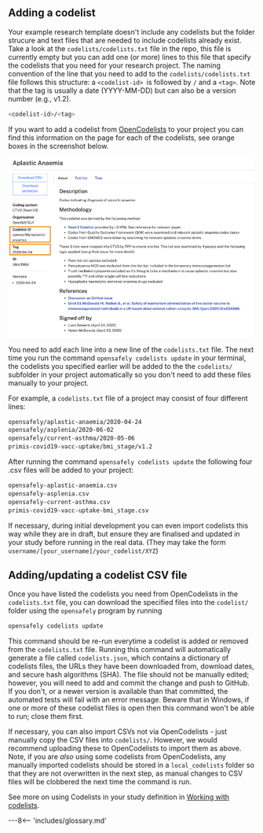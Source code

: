 ## Adding a codelist

Your example research template doesn't include any codelists but the folder strucure and text files that are needed to include codelists already exist. 
Take a look at the `codelists/codelists.txt` file in the repo, this file is currently empty but you can add one (or more) lines to this file that specify the codelists that you need for your research project. 
The naming convention of the line that you need to add to the `codelists/codelists.txt` file follows this structure: a `<codelist-id> `is followed by `/` and a `<tag>`.
Note that the tag is usually a date (YYYY-MM-DD) but can also be a version number (e.g., v1.2).

```bash
<codelist-id>/<tag>
```

If you want to add a codelist from [OpenCodelists](https://www.opencodelists.org) to your project you can find this information on the page for each of the codelists, see orange boxes in the screenshot below.

![Finding the codelist id and tag on OpenCodelists.](images/adding-codelist-id-tag.png)

You need to add each line into a new line of the `codelists.txt` file. 
The next time you run the command `opensafely codelists update` in your terminal, the codelists you specified earlier will be added to the the `codelists/` subfolder in your project automatically so you don't need to add these files manually to your project.

For example, a `codelists.txt` file of a project may consist of four different lines:

```bash
opensafely/aplastic-anaemia/2020-04-24
opensafely/asplenia/2020-06-02
opensafely/current-asthma/2020-05-06
primis-covid19-vacc-uptake/bmi_stage/v1.2
```

After running the command `opensafely codelists update` the following four .csv files will be added to your project:

```bash
opensafely-aplastic-anaemia.csv
opensafely-asplenia.csv
opensafely-current-asthma.csv
primis-covid19-vacc-uptake-bmi_stage.csv
```

If necessary, during initial development you can even import codelists this way while they are in draft, but ensure they are finalised and updated in your study before running in the real data. (They may take the form `username/[your_username]/your_codelist/XYZ`)

## Adding/updating a codelist CSV file
Once you have listed the codelists you need from OpenCodelists in the `codelists.txt` file, you can download the specified files into the `codelist/` folder using the `opensafely` program by running

```bash
opensafely codelists update
```

This command should be re-run everytime a codelist is added or removed from the `codelists.txt` file. Running this command will automatically generate a file called `codelists.json`, which contains a dictionary of codelists files, the URLs they have been downloaded from, download dates, and secure hash algorithms (SHA). The file should not be manually edited; however, you will need to add and commit the change and push to GitHub. If you don't, or a newer version is available than that committed, the automated tests will fail with an error message. Beware that in Windows, if one or more of these codelist files is open then this command won't be able to run; close them first. 

If necessary, you can also import CSVs not via OpenCodelists - just manually copy the CSV files into `codelists/`. However, we would recommend uploading these to OpenCodelists to import them as above. Note, if you are _also_ using some codelists from OpenCodelists, any manually imported codelists should be stored in a `local_codelists` folder so that they are not overwritten in the next step, as manual changes to CSV files will be clobbered the next time the command is run. 

See more on using Codelists in your study definition in [Working with codelists](study-def-codelists.md).

---8<-- 'includes/glossary.md'
